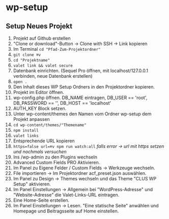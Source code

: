 # wp-setup

## Setup Neues Projekt
1. 	Projekt auf Github erstellen
2. 	"Clone or download"-Button -> Clone with SSH -> Link kopieren
3. 	Im Terminal `cd "Pfad-Zum-Projektordner"`
4. 	`git clone ⌘v`
5. 	`cd "Projektname"`
6. 	`valet link && valet secure`
7.  Datenbank einrichten. (Sequel Pro öffnen, mit localhost/127.0.0.1 verbinden, neue Datenbank erstellen)
8. 	`open .`
9.  Den Inhalt dieses WP Setup Ordners in den Projektordner kopieren.
10.	Projekt im Editor öffnen.
11. wp-config.php öffnen. DB_NAME eintragen, DB_USER == 'root', DB_PASSWORD == '', DB_HOST == 'localhost'
12. AUTH_KEY Block setzen.
13. Unter wp-content/themes den Namen vom Ordner wp-setup dem Projekt anpassen
14.	`cd wp-content/themes/"Themename"`
15.	`npm install`
16.	`valet links`
17. Entsprechende URL kopieren
18. `https=false url=⌘v npm run watch:all` *falls error -> url mit https setzen und nochmals versuchen*
19. Ins /wp-admin zu den Plugins wechseln
20. Advanced Custom Fields PRO Aktivieren.
21. Im Panel zu Eigene Felder / Custom Fields -> Werkzeuge wechseln.
22. File importieren -> Im Projektordner acf_preset.json auswählen.
23. Im Panel zu Design -> Themes wechseln und das Theme "CLUS WP Setup" aktivieren.
24. Im Panel Einstellungen -> Allgemein bei "WordPress-Adresse" und "Website-Adresse" die Valet-Links-URL eintragen.
25. Eine Home-Seite erstellen.
26. Im Panel Einstellungen -> Lesen. "Eine statische Seite" anwählen und Homepage und Beitragsseite auf Home einstellen.
